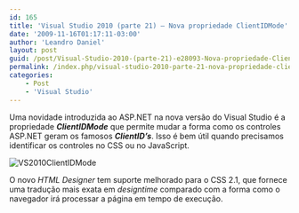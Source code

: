 ```yaml
---
id: 165
title: 'Visual Studio 2010 (parte 21) – Nova propriedade ClientIDMode'
date: '2009-11-16T01:17:11-03:00'
author: 'Leandro Daniel'
layout: post
guid: /post/Visual-Studio-2010-(parte-21)-e28093-Nova-propriedade-ClientIDMode-no-ASPNET.aspx
permalink: /index.php/visual-studio-2010-parte-21-nova-propriedade-clientidmode/
categories:
    - Post
    - 'Visual Studio'
---
```


Uma novidade introduzida ao ASP.NET na nova versão do Visual Studio é a propriedade ***ClientIDMode*** que permite mudar a forma como os controles ASP.NET geram os famosos ***ClientID’s***. Isso é bem útil quando precisamos identificar os controles no CSS ou no JavaScript.

![VS2010ClientIDMode](http://leandrodaniel.com/pics/WindowsLiveWriter/VisualStudio2010parte21Novaproprieda.NET/1C2022DF/VS2010ClientIDMode.gif "VS2010ClientIDMode")

O novo *HTML Designer* tem suporte melhorado para o CSS 2.1, que fornece uma tradução mais exata em *designtime* comparado com a forma como o navegador irá processar a página em tempo de execução.